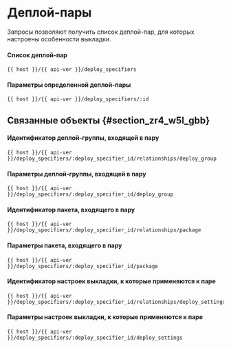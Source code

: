 # Деплой-пары

Запросы позволяют получить список деплой-пар, для которых настроены особенности выкладки.

#### Список деплой-пар

```
{{ host }}/{{ api-ver }}/deploy_specifiers
```

#### Параметры определенной деплой-пары

```
{{ host }}/{{ api-ver }}/deploy_specifiers/:id
```

## Связанные объекты {#section_zr4_w5l_gbb}

#### Идентификатор деплой-группы, входящей в пару

```
{{ host }}/{{ api-ver }}/deploy_specifiers/:deploy_specifier_id/relationships/deploy_group
```

#### Параметры деплой-группы, входящей в пару

```
{{ host }}/{{ api-ver }}/deploy_specifiers/:deploy_specifier_id/deploy_group
```

#### Идентификатор пакета, входящего в пару

```
{{ host }}/{{ api-ver }}/deploy_specifiers/:deploy_specifier_id/relationships/package
```

#### Параметры пакета, входящего в пару

```
{{ host }}/{{ api-ver }}/deploy_specifiers/:deploy_specifier_id/package
```

#### Идентификатор настроек выкладки, к которые применяются к паре

```
{{ host }}/{{ api-ver }}/deploy_specifiers/:deploy_specifier_id/relationships/deploy_settings
```

#### Параметры настроек выкладки, к которые применяются к паре

```
{{ host }}/{{ api-ver }}/deploy_specifiers/:deploy_specifier_id/deploy_settings
```


